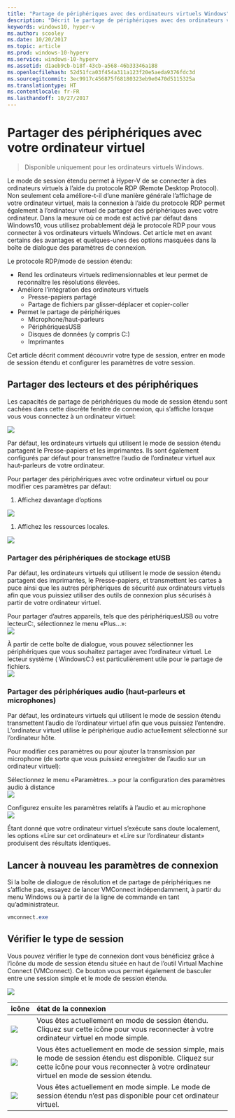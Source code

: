 ```yaml
---
title: "Partage de périphériques avec des ordinateurs virtuels Windows"
description: "Décrit le partage de périphériques avec des ordinateurs virtuels Hyper-V (USB, audio, microphone et lecteurs montés)"
keywords: windows10, hyper-v
ms.author: scooley
ms.date: 10/20/2017
ms.topic: article
ms.prod: windows-10-hyperv
ms.service: windows-10-hyperv
ms.assetid: d1aeb9cb-b18f-43cb-a568-46b33346a188
ms.openlocfilehash: 52d51fca03f454a311a123f20e5aeda9376fdc3d
ms.sourcegitcommit: 3ec9917c456875f68180323eb9e0470d5115325a
ms.translationtype: HT
ms.contentlocale: fr-FR
ms.lasthandoff: 10/27/2017
---
```

# <a name="share-devices-with-your-virtual-machine"></a>Partager des périphériques avec votre ordinateur virtuel

> Disponible uniquement pour les ordinateurs virtuels Windows.

Le mode de session étendu permet à Hyper-V de se connecter à des ordinateurs virtuels à l’aide du protocole RDP (Remote Desktop Protocol).  Non seulement cela améliore-t-il d’une manière générale l’affichage de votre ordinateur virtuel, mais la connexion à l’aide du protocole RDP permet également à l’ordinateur virtuel de partager des périphériques avec votre ordinateur.  Dans la mesure où ce mode est activé par défaut dans Windows10, vous utilisez probablement déjà le protocole RDP pour vous connecter à vos ordinateurs virtuels Windows.  Cet article met en avant certains des avantages et quelques-unes des options masquées dans la boîte de dialogue des paramètres de connexion.

Le protocole RDP/mode de session étendu:

* Rend les ordinateurs virtuels redimensionnables et leur permet de reconnaître les résolutions élevées.
* Améliore l’intégration des ordinateurs virtuels
  * Presse-papiers partagé
  * Partage de fichiers par glisser-déplacer et copier-coller
* Permet le partage de périphériques
  * Microphone/haut-parleurs
  * PériphériquesUSB
  * Disques de données (y compris C:)
  * Imprimantes

Cet article décrit comment découvrir votre type de session, entrer en mode de session étendu et configurer les paramètres de votre session.

## <a name="share-drives-and-devices"></a>Partager des lecteurs et des périphériques

Les capacités de partage de périphériques du mode de session étendu sont cachées dans cette discrète fenêtre de connexion, qui s’affiche lorsque vous vous connectez à un ordinateur virtuel:

![](media/esm-default-view.png)

Par défaut, les ordinateurs virtuels qui utilisent le mode de session étendu partagent le Presse-papiers et les imprimantes.  Ils sont également configurés par défaut pour transmettre l’audio de l’ordinateur virtuel aux haut-parleurs de votre ordinateur.

Pour partager des périphériques avec votre ordinateur virtuel ou pour modifier ces paramètres par défaut:

1. Affichez davantage d’options

  ![](media/esm-show-options.png)

1. Affichez les ressources locales.

  ![](media/esm-local-resources.png)

### <a name="share-storage-and-usb-devices"></a>Partager des périphériques de stockage etUSB

Par défaut, les ordinateurs virtuels qui utilisent le mode de session étendu partagent des imprimantes, le Presse-papiers, et transmettent les cartes à puce ainsi que les autres périphériques de sécurité aux ordinateurs virtuels afin que vous puissiez utiliser des outils de connexion plus sécurisés à partir de votre ordinateur virtuel.

Pour partager d’autres appareils, tels que des périphériquesUSB ou votre lecteurC:, sélectionnez le menu «Plus...»:  
![](media/esm-more-devices.png)

À partir de cette boîte de dialogue, vous pouvez sélectionner les périphériques que vous souhaitez partager avec l’ordinateur virtuel.  Le lecteur système ( WindowsC:) est particulièrement utile pour le partage de fichiers.  
![](media/esm-drives-usb.png)

### <a name="share-audio-devices-speakers-and-microphones"></a>Partager des périphériques audio (haut-parleurs et microphones)

Par défaut, les ordinateurs virtuels qui utilisent le mode de session étendu transmettent l’audio de l’ordinateur virtuel afin que vous puissiez l’entendre.  L’ordinateur virtuel utilise le périphérique audio actuellement sélectionné sur l’ordinateur hôte.

Pour modifier ces paramètres ou pour ajouter la transmission par microphone (de sorte que vous puissiez enregistrer de l’audio sur un ordinateur virtuel):

Sélectionnez le menu «Paramètres...» pour la configuration des paramètres audio à distance  
![](media/esm-audio.png)

Configurez ensuite les paramètres relatifs à l’audio et au microphone  
![](media/esm-audio-settings.png)

Étant donné que votre ordinateur virtuel s’exécute sans doute localement, les options «Lire sur cet ordinateur» et «Lire sur l’ordinateur distant» produisent des résultats identiques.

## <a name="re-launching-the-connection-settings"></a>Lancer à nouveau les paramètres de connexion

Si la boîte de dialogue de résolution et de partage de périphériques ne s’affiche pas, essayez de lancer VMConnect indépendamment, à partir du menu Windows ou à partir de la ligne de commande en tant qu’administrateur.  

``` Powershell
vmconnect.exe
```

## <a name="check-session-type"></a>Vérifier le type de session

Vous pouvez vérifier le type de connexion dont vous bénéficiez grâce à l’icône du mode de session étendu située en haut de l’outil Virtual Machine Connect (VMConnect).  Ce bouton vous permet également de basculer entre une session simple et le mode de session étendu.

![](media/esm-button-location.png)

| icône | état de la connexion |
|:-----|:---------|
|![](media/esm-basic.png)| Vous êtes actuellement en mode de session étendu.  Cliquez sur cette icône pour vous reconnecter à votre ordinateur virtuel en mode simple. |
|![](media/esm-connect.png)| Vous êtes actuellement en mode de session simple, mais le mode de session étendu est disponible.  Cliquez sur cette icône pour vous reconnecter à votre ordinateur virtuel en mode de session étendu.  |
|![](media/esm-stop.png)| Vous êtes actuellement en mode simple.  Le mode de session étendu n’est pas disponible pour cet ordinateur virtuel. |